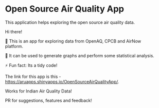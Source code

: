 # Open Source Air Quality App
This application helps exploring the open source air quality data.

Hi there! 

🔭 This is an app for exploring data from OpenAQ, CPCB and AirNow platform.

💬 It can be used to generate graphs and perform some statistical analysis.

⚡ Fun fact: Its a tidy code!

The link for this app is this - https://aruapps.shinyapps.io/OpenSourceAirQualityApp/.

Works for Indian Air Quality Data!

PR for suggestions, features and feedback! 
 
